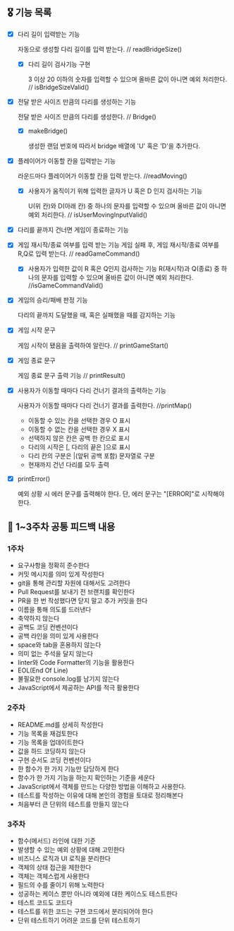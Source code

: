## 🎖️ 기능 목록
- [x] 다리 길이 입력받는 기능

    자동으로 생성할 다리 길이를 입력 받는다. // readBridgeSize()

    - [x] 다리 길이 검사기능 구현 
    
        3 이상 20 이하의 숫자를 입력할 수 있으며 올바른 값이 아니면 예외 처리한다. // isBridgeSizeValid()

- [x] 전달 받은 사이즈 만큼의 다리를 생성하는 기능

    전달 받은 사이즈 만큼의 다리를 생성한다. // Bridge()

    - [x] makeBridge()
        
        생성한 랜덤 번호에 따라서 bridge 배열에 'U' 혹은 'D'을 추가한다.

- [x] 플레이어가 이동할 칸을 입력받는 기능

    라운드마다 플레이어가 이동할 칸을 입력 받는다. //readMoving()
    
    - [x] 사용자가 움직이기 위해 입력한 글자가 U 혹은 D 인지 검사하는 기능

        U(위 칸)와 D(아래 칸) 중 하나의 문자를 입력할 수 있으며 올바른 값이 아니면 예외 처리한다. // isUserMovingInputValid()

- [x] 다리를 끝까지 건너면 게임이 종료하는 기능


- [x] 게임 재시작/종료 여부를 입력 받는 기능
    게임 실패 후, 게임 재시작/종료 여부를 R,Q로 입력 받는다. //  readGameCommand()
    
    - [x] 사용자가 입력한 값이 R 혹은 Q인지 검사하는 기능
        R(재시작)과 Q(종료) 중 하나의 문자를 입력할 수 있으며 올바른 값이 아니면 예외 처리한다. //isGameCommandValid()

- [x] 게임의 승리/패배 판정 기능

    다리의 끝까지 도달했을 때, 혹은 실패했을 때를 감지하는 기능

- [x] 게임 시작 문구

    게임 시작이 됐음을 출력하여 알린다. // printGameStart() 

- [x] 게임 종료 문구

    게임 종료 문구 출력 기능 // printResult() 

- [x] 사용자가 이동할 때마다 다리 건너기 결과의 출력하는 기능

    사용자가 이동할 때마다 다리 건너기 결과를 출력한다. //printMap()
    - 이동할 수 있는 칸을 선택한 경우 O 표시
    - 이동할 수 없는 칸을 선택한 경우 X 표시
    - 선택하지 않은 칸은 공백 한 칸으로 표시
    - 다리의 시작은 [, 다리의 끝은 ]으로 표시
    - 다리 칸의 구분은 |(앞뒤 공백 포함) 문자열로 구분
    - 현재까지 건넌 다리를 모두 출력

- [x] printError()

    예외 상황 시 에러 문구를 출력해야 한다.
    단, 에러 문구는 "[ERROR]"로 시작해야 한다.

## 🔎 1~3주차 공통 피드백 내용

### 1주차
- 요구사항을 정확히 준수한다
- 커밋 메시지를 의미 있게 작성한다
- git을 통해 관리할 자원에 대해서도 고려한다
- Pull Request를 보내기 전 브랜치를 확인한다
- PR을 한 번 작성했다면 닫지 말고 추가 커밋을 한다
- 이름을 통해 의도를 드러낸다
- 축약하지 않는다
- 공백도 코딩 컨벤션이다
- 공백 라인을 의미 있게 사용한다
- space와 tab을 혼용하지 않는다
- 의미 없는 주석을 달지 않는다
- linter와 Code Formatter의 기능을 활용한다
- EOL(End Of Line)
- 불필요한 console.log를 남기지 않는다
- JavaScript에서 제공하는 API를 적극 활용한다


### 2주차
- README.md를 상세히 작성한다
- 기능 목록을 재검토한다
- 기능 목록을 업데이트한다
- 값을 하드 코딩하지 않는다
- 구현 순서도 코딩 컨벤션이다
- 한 함수가 한 가지 기능만 담당하게 한다
- 함수가 한 가지 기능을 하는지 확인하는 기준을 세운다
- JavaScript에서 객체를 만드는 다양한 방법을 이해하고 사용한다.
- 테스트를 작성하는 이유에 대해 본인의 경험을 토대로 정리해본다
- 처음부터 큰 단위의 테스트를 만들지 않는다


### 3주차
- 함수(메서드) 라인에 대한 기준
- 발생할 수 있는 예외 상황에 대해 고민한다
- 비즈니스 로직과 UI 로직을 분리한다
- 객체의 상태 접근을 제한한다
- 객체는 객체스럽게 사용한다
- 필드의 수를 줄이기 위해 노력한다
- 성공하는 케이스 뿐만 아니라 예외에 대한 케이스도 테스트한다
- 테스트 코드도 코드다
- 테스트를 위한 코드는 구현 코드에서 분리되어야 한다
- 단위 테스트하기 어려운 코드를 단위 테스트하기
